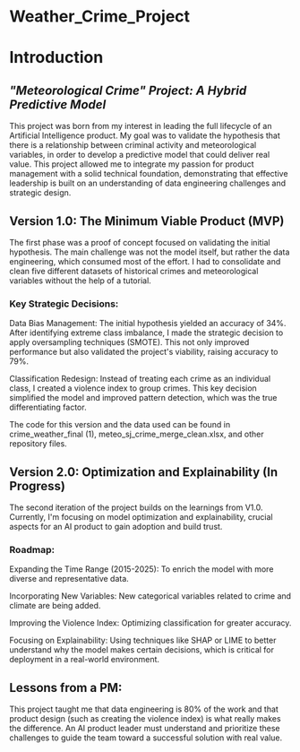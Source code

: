 # Weather_Crime_Project
# Introduction
## *"Meteorological Crime" Project: A Hybrid Predictive Model* 
This project was born from my interest in leading the full lifecycle of an Artificial Intelligence product. My goal was to validate the hypothesis that there is a relationship between criminal activity and meteorological variables, in order to develop a predictive model that could deliver real value. This project allowed me to integrate my passion for product management with a solid technical foundation, demonstrating that effective leadership is built on an understanding of data engineering challenges and strategic design.

## Version 1.0: The Minimum Viable Product (MVP)
The first phase was a proof of concept focused on validating the initial hypothesis. The main challenge was not the model itself, but rather the data engineering, which consumed most of the effort. I had to consolidate and clean five different datasets of historical crimes and meteorological variables without the help of a tutorial.

### Key Strategic Decisions:

Data Bias Management: The initial hypothesis yielded an accuracy of 34%. After identifying extreme class imbalance, I made the strategic decision to apply oversampling techniques (SMOTE). This not only improved performance but also validated the project's viability, raising accuracy to 79%.

Classification Redesign: Instead of treating each crime as an individual class, I created a violence index to group crimes. This key decision simplified the model and improved pattern detection, which was the true differentiating factor.

The code for this version and the data used can be found in crime_weather_final (1), meteo_sj_crime_merge_clean.xlsx, and other repository files.

## Version 2.0: Optimization and Explainability (In Progress)
The second iteration of the project builds on the learnings from V1.0. Currently, I'm focusing on model optimization and explainability, crucial aspects for an AI product to gain adoption and build trust.

### Roadmap:

Expanding the Time Range (2015-2025): To enrich the model with more diverse and representative data.

Incorporating New Variables: New categorical variables related to crime and climate are being added.

Improving the Violence Index: Optimizing classification for greater accuracy.

Focusing on Explainability: Using techniques like SHAP or LIME to better understand why the model makes certain decisions, which is critical for deployment in a real-world environment.

## Lessons from a PM:

This project taught me that data engineering is 80% of the work and that product design (such as creating the violence index) is what really makes the difference. An AI product leader must understand and prioritize these challenges to guide the team toward a successful solution with real value.

